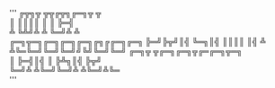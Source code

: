 '''
╔╦╗╦ ╦╦╔╦╗╔═╗╦ ╦        
 ║ ║║║║ ║ ║  ╠═╣        
 ╩ ╚╩╝╩ ╩ ╚═╝╩ ╩        
╔═╗╦═╗╔═╗╔═╗╔═╗╔╗╔╔═╗╔═╗
╠═╝╠╦╝║╣ ╚═╗║╣ ║║║║  ║╣ 
╩  ╩╚═╚═╝╚═╝╚═╝╝╚╝╚═╝╚═╝
╔═╗╦ ╦╔═╗╔═╗╦╔═╔═╗╦═╗   
║  ╠═╣║╣ ║  ╠╩╗║╣ ╠╦╝   
╚═╝╩ ╩╚═╝╚═╝╩ ╩╚═╝╩╚═   
'''
